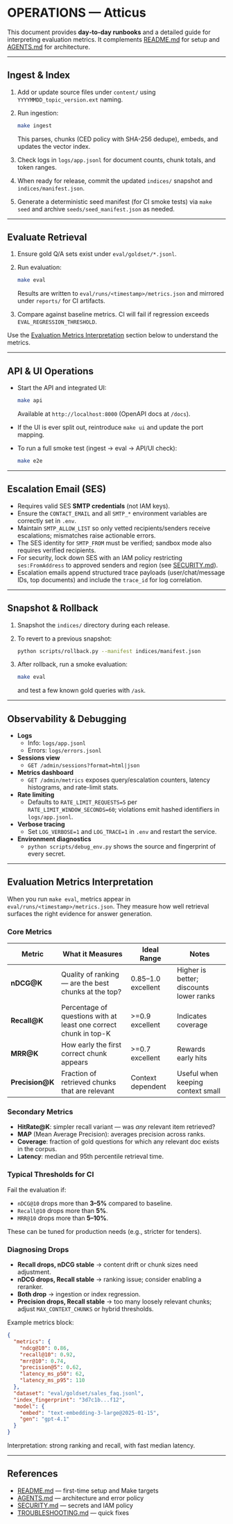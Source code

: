 # OPERATIONS — Atticus

This document provides **day‑to‑day runbooks** and a detailed guide for interpreting evaluation metrics.
It complements [README.md](README.md) for setup and [AGENTS.md](AGENTS.md) for architecture.

---

## Ingest & Index

1. Add or update source files under `content/` using `YYYYMMDD_topic_version.ext` naming.
2. Run ingestion:

   ```bash
   make ingest
   ```

   This parses, chunks (CED policy with SHA-256 dedupe), embeds, and updates the vector index.
3. Check logs in `logs/app.jsonl` for document counts, chunk totals, and token ranges.
4. When ready for release, commit the updated `indices/` snapshot and `indices/manifest.json`.
5. Generate a deterministic seed manifest (for CI smoke tests) via `make seed` and archive `seeds/seed_manifest.json` as needed.

---

## Evaluate Retrieval

1. Ensure gold Q/A sets exist under `eval/goldset/*.jsonl`.
2. Run evaluation:

   ```bash
   make eval
   ```

   Results are written to `eval/runs/<timestamp>/metrics.json` and mirrored under `reports/` for CI artifacts.
3. Compare against baseline metrics. CI will fail if regression exceeds `EVAL_REGRESSION_THRESHOLD`.

Use the [Evaluation Metrics Interpretation](#evaluation-metrics-interpretation) section below to understand the metrics.

---

## API & UI Operations

* Start the API and integrated UI:

  ```bash
  make api
  ```

  Available at `http://localhost:8000` (OpenAPI docs at `/docs`).
* If the UI is ever split out, reintroduce `make ui` and update the port mapping.
* To run a full smoke test (ingest → eval → API/UI check):

  ```bash
  make e2e
  ```

---

## Escalation Email (SES)

* Requires valid SES **SMTP credentials** (not IAM keys).
* Ensure the `CONTACT_EMAIL` and all `SMTP_*` environment variables are correctly set in `.env`.
* Maintain `SMTP_ALLOW_LIST` so only vetted recipients/senders receive escalations; mismatches raise actionable errors.
* The SES identity for `SMTP_FROM` must be verified; sandbox mode also requires verified recipients.
* For security, lock down SES with an IAM policy restricting `ses:FromAddress` to approved senders and region (see [SECURITY.md](SECURITY.md)).
* Escalation emails append structured trace payloads (user/chat/message IDs, top documents) and include the `trace_id` for log correlation.

---

## Snapshot & Rollback

1. Snapshot the `indices/` directory during each release.
2. To revert to a previous snapshot:

   ```bash
   python scripts/rollback.py --manifest indices/manifest.json
   ```

3. After rollback, run a smoke evaluation:

   ```bash
   make eval
   ```

   and test a few known gold queries with `/ask`.

---

## Observability & Debugging

* **Logs**
  * Info: `logs/app.jsonl`
  * Errors: `logs/errors.jsonl`
* **Sessions view**
  * `GET /admin/sessions?format=html|json`
* **Metrics dashboard**
  * `GET /admin/metrics` exposes query/escalation counters, latency histograms, and rate-limit stats.
* **Rate limiting**
  * Defaults to `RATE_LIMIT_REQUESTS=5` per `RATE_LIMIT_WINDOW_SECONDS=60`; violations emit hashed identifiers in `logs/app.jsonl`.
* **Verbose tracing**
  * Set `LOG_VERBOSE=1` and `LOG_TRACE=1` in `.env` and restart the service.
* **Environment diagnostics**
  * `python scripts/debug_env.py` shows the source and fingerprint of every secret.

---

## Evaluation Metrics Interpretation

When you run `make eval`, metrics appear in `eval/runs/<timestamp>/metrics.json`.
They measure how well retrieval surfaces the right evidence for answer generation.

### Core Metrics

| Metric | What it Measures | Ideal Range | Notes |
|--------|------------------|------------|-------|
| **nDCG@K** | Quality of ranking — are the best chunks at the top? | 0.85–1.0 excellent | Higher is better; discounts lower ranks |
| **Recall@K** | Percentage of questions with at least one correct chunk in top-K | >=0.9 excellent | Indicates coverage |
| **MRR@K** | How early the first correct chunk appears | >=0.7 excellent | Rewards early hits |
| **Precision@K** | Fraction of retrieved chunks that are relevant | Context dependent | Useful when keeping context small |

### Secondary Metrics

* **HitRate@K**: simpler recall variant — was *any* relevant item retrieved?
* **MAP** (Mean Average Precision): averages precision across ranks.
* **Coverage**: fraction of gold questions for which any relevant doc exists in the corpus.
* **Latency**: median and 95th percentile retrieval time.

### Typical Thresholds for CI

Fail the evaluation if:

* `nDCG@10` drops more than **3–5%** compared to baseline.
* `Recall@10` drops more than **5%**.
* `MRR@10` drops more than **5–10%**.

These can be tuned for production needs (e.g., stricter for tenders).

### Diagnosing Drops

* **Recall drops, nDCG stable** → content drift or chunk sizes need adjustment.
* **nDCG drops, Recall stable** → ranking issue; consider enabling a reranker.
* **Both drop** → ingestion or index regression.
* **Precision drops, Recall stable** → too many loosely relevant chunks; adjust `MAX_CONTEXT_CHUNKS` or hybrid thresholds.

Example metrics block:

```json
{
  "metrics": {
    "ndcg@10": 0.86,
    "recall@10": 0.92,
    "mrr@10": 0.74,
    "precision@5": 0.62,
    "latency_ms_p50": 62,
    "latency_ms_p95": 110
  },
  "dataset": "eval/goldset/sales_faq.jsonl",
  "index_fingerprint": "3d7c1b...f12",
  "model": {
    "embed": "text-embedding-3-large@2025-01-15",
    "gen": "gpt-4.1"
  }
}
```

Interpretation: strong ranking and recall, with fast median latency.

---

## References

* [README.md](README.md) — first-time setup and Make targets
* [AGENTS.md](AGENTS.md) — architecture and error policy
* [SECURITY.md](SECURITY.md) — secrets and IAM policy
* [TROUBLESHOOTING.md](TROUBLESHOOTING.md) — quick fixes
